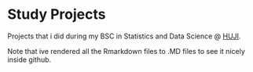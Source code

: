 # Study Projects

Projects that i did during my BSC in Statistics and Data Science @ [HUJI](https://stat.huji.ac.il/).


Note that ive rendered all the Rmarkdown files to .MD files to see it nicely inside github.
